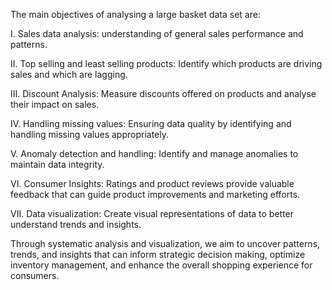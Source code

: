 The main objectives of analysing a large basket data set are:

I. Sales data analysis: understanding of general sales performance and patterns.

II. Top selling and least selling products: Identify which products are driving sales and which are lagging.

III. Discount Analysis: Measure discounts offered on products and analyse their impact on sales.

IV. Handling missing values: Ensuring data quality by identifying and handling missing values appropriately.

V. Anomaly detection and handling: Identify and manage anomalies to maintain data integrity.

VI. Consumer Insights: Ratings and product reviews provide valuable feedback that can guide product improvements and marketing efforts.

VII. Data visualization: Create visual representations of data to better understand trends and insights.

Through systematic analysis and visualization, we aim to uncover patterns, trends, and insights that can inform strategic decision making, optimize inventory management, and enhance the overall shopping experience for consumers.
